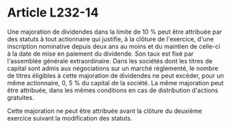 # Article L232-14

Une majoration de dividendes dans la limite de 10 % peut être attribuée par des statuts à tout actionnaire qui justifie, à la clôture de l'exercice, d'une inscription nominative depuis deux ans au moins et du maintien de celle-ci à la date de mise en paiement du dividende. Son taux est fixé par l'assemblée générale extraordinaire. Dans les sociétés dont les titres de capital sont admis aux négociations sur un marché réglementé, le nombre de titres éligibles à cette majoration de dividendes ne peut excéder, pour un même actionnaire, 0, 5 % du capital de la société. La même majoration peut être attribuée, dans les mêmes conditions en cas de distribution d'actions gratuites.

Cette majoration ne peut être attribuée avant la clôture du deuxième exercice suivant la modification des statuts.

